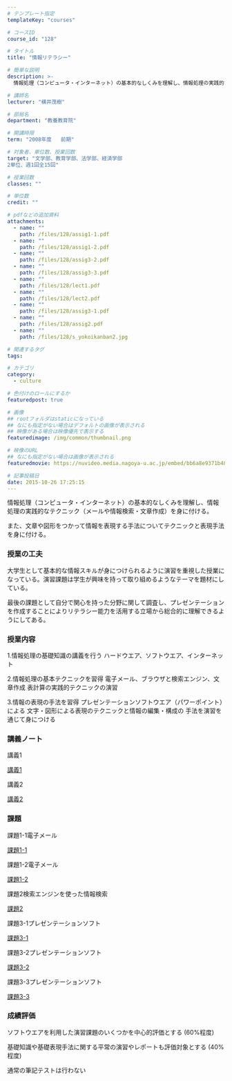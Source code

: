 ```yaml
---
# テンプレート指定
templateKey: "courses"

# コースID
course_id: "128"

# タイトル
title: "情報リテラシー"

# 簡単な説明
description: >-
  情報処理（コンピュータ・インターネット）の基本的なしくみを理解し、情報処理の実践的なテクニック（メールや情報検索・文章作成）を身に付ける。また、文章や図形をつかって情報を表現する手法についてテクニ...

# 講師名
lecturer: "横井茂樹"

# 部局名
department: "教養教育院"

# 開講時限
term: "2008年度	前期"

# 対象者、単位数、授業回数
target: "文学部、教育学部、法学部、経済学部
2単位、週1回全15回"

# 授業回数
classes: ""

# 単位数
credit: ""

# pdfなどの追加資料
attachments: 
  - name: "" 
    path: /files/128/assig1-1.pdf
  - name: "" 
    path: /files/128/assig1-2.pdf
  - name: "" 
    path: /files/128/assig3-2.pdf
  - name: "" 
    path: /files/128/assig3-3.pdf
  - name: "" 
    path: /files/128/lect1.pdf
  - name: "" 
    path: /files/128/lect2.pdf
  - name: "" 
    path: /files/128/assig3-1.pdf
  - name: "" 
    path: /files/128/assig2.pdf
  - name: "" 
    path: /files/128/s_yokoikanban2.jpg

# 関連するタグ
tags:

# カテゴリ
category:
  - culture

# 色付けのロールにするか
featuredpost: true

# 画像
## rootフォルダはstaticになっている
## なにも指定がない場合はデフォルトの画像が表示される
## 映像がある場合は映像優先で表示する
featuredimage: /img/common/thumbnail.png

# 映像のURL
## なにも指定がない場合は画像が表示される
featuredmovie: https://nuvideo.media.nagoya-u.ac.jp/embed/bb6a8e9371b482ed145bcd7559a0589d214429aa

# 記事投稿日
date: 2015-10-26 17:25:15
---
```


情報処理（コンピュータ・インターネット）の基本的なしくみを理解し、情報処理の実践的なテクニック（メールや情報検索・文章作成）を身に付ける。

また、文章や図形をつかって情報を表現する手法についてテクニックと表現手法を身に付ける。

### 授業の工夫


大学生として基本的な情報スキルが身につけられるように演習を重視した授業になっている。演習課題は学生が興味を持って取り組めるようなテーマを題材にしている。

最後の課題として自分で関心を持った分野に関して調査し、プレゼンテーションを作成することによりリテラシー能力を活用する立場から総合的に理解できるようにしてある。


### 授業内容


1.情報処理の基礎知識の講義を行う
ハードウエア、ソフトウエア、インターネット

2.情報処理の基本テクニックを習得
電子メール、ブラウザと検索エンジン、文章作成
表計算の実践的テクニックの演習

3.情報の表現の手法を習得
プレゼンテーションソフトウエア（パワーポイント）による
文字・図形による表現のテクニックと情報の編集・構成の
手法を演習を通じて身につける


### 講義ノート


講義1

[講義1](/files/128/lect1.pdf) 

講義2

[講義2](/files/128/lect2.pdf) 

### 課題


課題1-1電子メール

[課題1-1](/files/128/assig1-1.pdf) 

課題1-2電子メール

[課題1-2](/files/128/assig1-2.pdf) 

課題2検索エンジンを使った情報検索

[課題2](/files/128/assig2.pdf) 

課題3-1プレゼンテーションソフト

[課題3-1](/files/128/assig3-1.pdf) 

課題3-2プレゼンテーションソフト

[課題3-2](/files/128/assig3-2.pdf) 

課題3-3プレゼンテーションソフト

[課題3-3](/files/128/assig3-3.pdf) 

### 成績評価


ソフトウエアを利用した演習課題のいくつかを中心的評価とする
(60%程度)

基礎知識や基礎表現手法に関する平常の演習やレポートも評価対象とする
(40%程度)

通常の筆記テストは行わない
